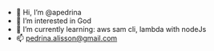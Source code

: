 - 👋 Hi, I’m @apedrina
- 👀 I’m interested in God
- 🌱 I’m currently learning: aws sam cli, lambda with nodeJs
- 📫 pedrina.alisson@gmail.com

<!---
apedrina/apedrina is a ✨ special ✨ repository because its `README.md` (this file) appears on your GitHub profile.
You can click the Preview link to take a look at your changes.
--->
